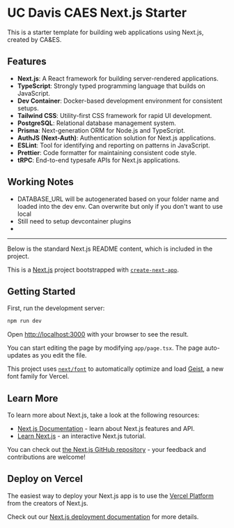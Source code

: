 # UC Davis CAES Next.js Starter

This is a starter template for building web applications using Next.js, created by CA&ES.

## Features

- **Next.js**: A React framework for building server-rendered applications.
- **TypeScript**: Strongly typed programming language that builds on JavaScript.
- **Dev Container**: Docker-based development environment for consistent setups.
- **Tailwind CSS**: Utility-first CSS framework for rapid UI development.
- **PostgreSQL**: Relational database management system.
- **Prisma**: Next-generation ORM for Node.js and TypeScript.
- **AuthJS (Next-Auth)**: Authentication solution for Next.js applications.
- **ESLint**: Tool for identifying and reporting on patterns in JavaScript.
- **Prettier**: Code formatter for maintaining consistent code style.
- **tRPC**: End-to-end typesafe APIs for Next.js applications.

## Working Notes

- DATABASE_URL will be autogenerated based on your folder name and loaded into the dev env. Can overwrite but only if you don't want to use local
- Still need to setup devcontainer plugins
-

---

Below is the standard Next.js README content, which is included in the project.

This is a [Next.js](https://nextjs.org) project bootstrapped with [`create-next-app`](https://nextjs.org/docs/app/api-reference/cli/create-next-app).

## Getting Started

First, run the development server:

```bash
npm run dev
```

Open [http://localhost:3000](http://localhost:3000) with your browser to see the result.

You can start editing the page by modifying `app/page.tsx`. The page auto-updates as you edit the file.

This project uses [`next/font`](https://nextjs.org/docs/app/building-your-application/optimizing/fonts) to automatically optimize and load [Geist](https://vercel.com/font), a new font family for Vercel.

## Learn More

To learn more about Next.js, take a look at the following resources:

- [Next.js Documentation](https://nextjs.org/docs) - learn about Next.js features and API.
- [Learn Next.js](https://nextjs.org/learn) - an interactive Next.js tutorial.

You can check out [the Next.js GitHub repository](https://github.com/vercel/next.js) - your feedback and contributions are welcome!

## Deploy on Vercel

The easiest way to deploy your Next.js app is to use the [Vercel Platform](https://vercel.com/new?utm_medium=default-template&filter=next.js&utm_source=create-next-app&utm_campaign=create-next-app-readme) from the creators of Next.js.

Check out our [Next.js deployment documentation](https://nextjs.org/docs/app/building-your-application/deploying) for more details.
